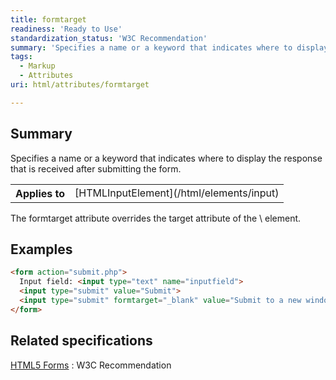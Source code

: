 ```yaml
---
title: formtarget
readiness: 'Ready to Use'
standardization_status: 'W3C Recommendation'
summary: 'Specifies a name or a keyword that indicates where to display the response that is received after submitting the form.'
tags:
  - Markup
  - Attributes
uri: html/attributes/formtarget

---
```

## <span>Summary</span>

Specifies a name or a keyword that indicates where to display the response that is received after submitting the form.

<table class="wikitable">
<tr>
<th>
Applies to

</th>
<td>
[HTMLInputElement](/html/elements/input)

</td>
</tr>
</table>
The formtarget attribute overrides the target attribute of the \<form\> element.

## <span>Examples</span>

``` html
<form action="submit.php">
  Input field: <input type="text" name="inputfield">
  <input type="submit" value="Submit">
  <input type="submit" formtarget="_blank" value="Submit to a new window">
</form>
```

## <span>Related specifications</span>

[HTML5 Forms](http://www.w3.org/TR/html5/forms.html)
:   W3C Recommendation

